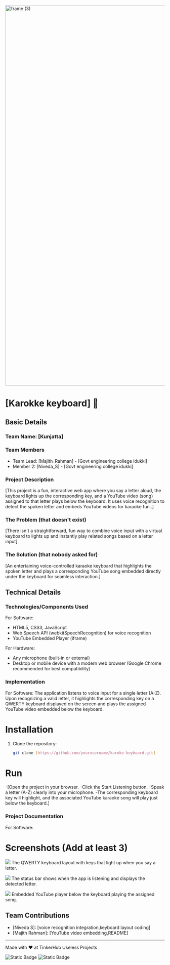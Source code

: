 <img width="3188" height="1202" alt="frame (3)" src="https://github.com/user-attachments/assets/517ad8e9-ad22-457d-9538-a9e62d137cd7" />


# [Karokke keyboard] 🎯


## Basic Details
### Team Name: [Kunjatta]


### Team Members
- Team Lead: [Majith_Rahman] - [Govt engineering college idukki]
- Member 2: [Niveda_S] - [Govt engineering college idukki]

### Project Description
[This project is a fun, interactive web app where you say a letter aloud, the keyboard lights up the corresponding key, and a YouTube video (song) assigned to that letter plays below the keyboard. It uses voice recognition to detect the spoken letter and embeds YouTube videos for karaoke fun..]

### The Problem (that doesn't exist)
[There isn't a straightforward, fun way to combine voice input with a virtual keyboard to lights up and instantly play related songs based on a letter input]

### The Solution (that nobody asked for)
[An entertaining voice-controlled karaoke keyboard that highlights the spoken letter and plays a corresponding YouTube song embedded directly under the keyboard for seamless interaction.]

## Technical Details
### Technologies/Components Used
For Software:  
- HTML5, CSS3, JavaScript  
- Web Speech API (webkitSpeechRecognition) for voice recognition  
- YouTube Embedded Player (iframe)  

For Hardware:
- Any microphone (built-in or external)  
- Desktop or mobile device with a modern web browser (Google Chrome recommended for best compatibility)  

### Implementation
For Software:
The application listens to voice input for a single letter (A-Z). Upon recognizing a valid letter, it highlights the corresponding key on a QWERTY keyboard displayed on the screen and plays the assigned YouTube video embedded below the keyboard.
# Installation
1. Clone the repository:  
   ```bash
   git clone [https://github.com/yourusername/karoke-keyboard.git]


# Run
-[Open the project in your browser.
-Click the Start Listening button.
-Speak a letter (A-Z) clearly into your microphone.
-The corresponding keyboard key will highlight, and the associated YouTube karaoke song will play just below the keyboard.]

### Project Documentation
For Software:

# Screenshots (Add at least 3)
![](First.jpg)
The QWERTY keyboard layout with keys that light up when you say a letter.

![](Second.jpg)
The status bar shows when the app is listening and displays the detected letter.

![](Third.jpg)
Embedded YouTube player below the keyboard playing the assigned song.

## Team Contributions
- [Niveda S]: [voice recognition integration,keyboard layout coding]
- [Majith Rahman]: [YouTube video embedding,README]

---
Made with ❤ at TinkerHub Useless Projects 

![Static Badge](https://img.shields.io/badge/TinkerHub-24?color=%23000000&link=https%3A%2F%2Fwww.tinkerhub.org%2F)
![Static Badge](https://img.shields.io/badge/UselessProjects--25-25?link=https%3A%2F%2Fwww.tinkerhub.org%2Fevents%2FQ2Q1TQKX6Q%2FUseless%2520Projects)